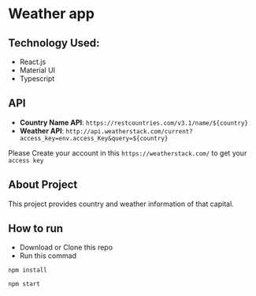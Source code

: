 # Weather app

## Technology Used:
* React.js
* Material UI
* Typescript

## API

- <b>Country Name API</b>: `https://restcountries.com/v3.1/name/${country}`
- <b>Weather API</b>: `http://api.weatherstack.com/current?access_key=env.access_Key&query=${country}`

Please Create your account in this `https://weatherstack.com/` to get your `access key`


## About Project
This project provides country and weather information of that capital.


## How to run

- Download or Clone this repo
- Run this commad
```
npm install

```
```
npm start
```



